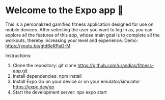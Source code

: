 # Welcome to the Expo app 👋

This is a personalized gamified fitness application designed for use on mobile devices. After selecting the user you want to log in as, you can explore all the features of this app, whose main goal is to complete all the workouts, thereby increasing your level and experience.
Demo: https://youtu.be/gtd6eRPaG-M

Instructions:

1. Clone the repository: git clone https://github.com/urandias/fitness-app.git
2. Install dependencies: npm install
3. Install Expo Go on your device or on your emulator/simulator https://expo.dev/go
4. Start the development server: npx expo start


